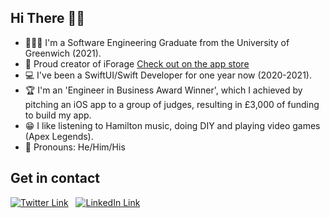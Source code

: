 ## Hi There 👋🏻
- 🧑🏻‍🎓 I'm a Software Engineering Graduate from the University of Greenwich (2021).
- 🌿 Proud creator of iForage [Check out on the app store](https://apps.apple.com/gb/app/iforage/id1592190038)
- 💻 I've been a SwiftUI/Swift Developer for one year now (2020-2021).
- 🏆 I'm an 'Engineer in Business Award Winner', which I achieved by pitching an iOS app to a group of judges, resulting in £3,000 of funding to build my app.
- 😁 I like listening to Hamilton music, doing DIY and playing video games (Apex Legends).
- 💬 Pronouns: He/Him/His

## Get in contact
[![Twitter Link][1.image]][1.link] &nbsp;
[![LinkedIn Link][2.image]][2.link] &nbsp; 


[1.image]: https://res.cloudinary.com/carriepresley/image/upload/c_scale,w_24/v1611433805/GitHub%20ReadMe/twitter_afinqs.png
[2.image]:https://res.cloudinary.com/carriepresley/image/upload/c_scale,w_24/v1611433798/GitHub%20ReadMe/linkedin_yrslvn.png

[1.link]: https://twitter.com/connorlynchx
[2.link]: https://www.linkedin.com/in/connor-lynch-153559171/

<!---
LynchConnor/LynchConnor is a ✨ special ✨ repository because its `README.md` (this file) appears on your GitHub profile.
You can click the Preview link to take a look at your changes.
--->
